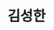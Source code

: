 ---
layout: page
title: 김성한
description: MS Student
img: /assets/img/김성한.jpg
importance: 12
category: current
redirect: https://www.linkedin.com/in/seonghan-kim-40b657372/?utm_source=share&utm_campaign=share_via&utm_content=profile&utm_medium=ios_app
---
